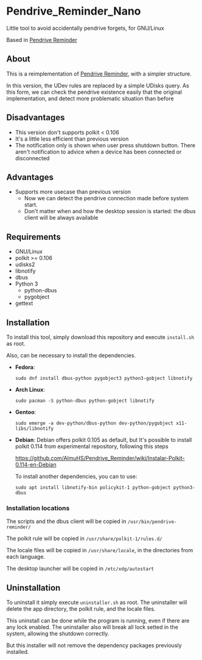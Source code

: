 # Pendrive_Reminder_Nano
Little tool to avoid accidentally pendrive forgets, for GNU/Linux

Based in [Pendrive Reminder](https://github.com/AlmuHS/Pendrive_Reminder)

## About

This is a reimplementation of [Pendrive Reminder](https://github.com/AlmuHS/Pendrive_Reminder), with a simpler structure.

In this version, the UDev rules are replaced by a simple UDisks query.
As this form, we can check the pendrive existence easily that the original implementation, and detect more problematic situation than before

## Disadvantages

  -  This version don't supports polkit < 0.106
  -  It's a little less efficient than previous version
  -  The notification only is shown when user press shutdown button. There aren't notification to advice when a device has been connected or disconnected

## Advantages
	
  - Supports more usecase than previous version
     - Now we can detect the pendrive connection made before system start.
     - Don't matter when and how the desktop session is started: the dbus client will be always available 

## Requirements

  - GNU/Linux
  - polkit >= 0.106
  - udisks2
  - libnotify
  - dbus
  - Python 3
    - python-dbus
    - pygobject
  - gettext

## Installation

To install this tool, simply download this repository and execute `install.sh` as root.

Also, can be necessary to install the dependencies.

- **Fedora**:

      sudo dnf install dbus-python pygobject3 python3-gobject libnotify

- **Arch Linux**:

      sudo pacman -S python-dbus python-gobject libnotify

- **Gentoo**:

      sudo emerge -a dev-python/dbus-python dev-python/pygobject x11-libs/libnotify

- **Debian**:
  Debian offers polkit 0.105 as default, but It's possible to install polkit 0.114 from experimental repository, following this steps 
  
  https://github.com/AlmuHS/Pendrive_Reminder/wiki/Instalar-Polkit-0.114-en-Debian
  
  To install another dependencies, you can to use:
  
      sudo apt install libnotify-bin policykit-1 python-gobject python3-dbus


### Installation locations

The scripts and the dbus client will be copied in `/usr/bin/pendrive-reminder/`

The polkit rule will be copied in `/usr/share/polkit-1/rules.d/`

The locale files will be copied in `/usr/share/locale`, in the directories from each language.

The desktop launcher will be copied in `/etc/xdg/autostart`

## Uninstallation

To uninstall it simply execute `uninstaller.sh` as root.
The uninstaller will delete the app directory, the polkit rule, and the locale files.

This uninstall can be done while the program is running, even if there are any lock enabled.
The uninstaller also will break all lock setted in the system, allowing the shutdown correctly.

But this installer will not remove the dependency packages previously installed.


